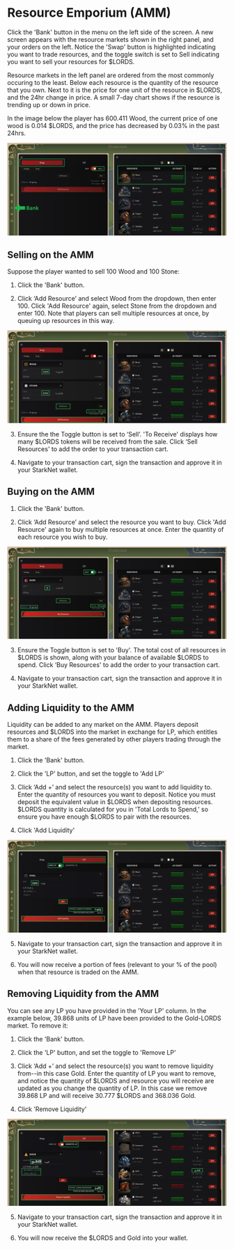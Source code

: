 # Resource Emporium (AMM)

Click the 'Bank' button in the menu on the left side of the screen. A new screen appears with the resource markets shown in the right panel, and your orders on the left. Notice the 'Swap' button is highlighted indicating you want to trade resources, and the toggle switch is set to Sell indicating you want to sell your resources for $LORDS.

Resource markets in the left panel are ordered from the most commonly occuring to the least. Below each resource is the quantity of the resource that you own. Next to it is the price for one unit of the resource in $LORDS, and the 24hr change in price. A small 7-day chart shows if the resource is trending up or down in price.

In the image below the player has 600.411 Wood, the current price of one wood is 0.014 $LORDS, and the price has decreased by 0.03% in the past 24hrs. 

![amm_sell1](static/img/alpha/amm_sell1.png)


## Selling on the AMM

Suppose the player wanted to sell 100 Wood and 100 Stone:

1. Click the 'Bank' button.

2. Click ‘Add Resource’ and select Wood from the dropdown, then enter 100. Click 'Add Resource' again, select Stone from the dropdown and enter 100. Note that players can sell multiple resources at once, by queuing up resources in this way.

![amm_sell2](static/img/alpha/amm_sell2.png)

3. Ensure the the Toggle button is set to ‘Sell’. 'To Receive' displays how many $LORDS tokens will be received from the sale. Click ‘Sell Resources' to add the order to your transaction cart.

4. Navigate to your transaction cart, sign the transaction and approve it in your StarkNet wallet.


## Buying on the AMM

1. Click the 'Bank' button.

2. Click ‘Add Resource’ and select the resource you want to buy. Click 'Add Resource' again to buy multiple resources at once. Enter the quantity of each resource you wish to buy.

![amm_buy1](static/img/alpha/amm_buy1.png)

3. Ensure the Toggle button is set to 'Buy'. The total cost of all resources in $LORDS is shown, along with your balance of available $LORDS to spend. Click ‘Buy Resources' to add the order to your transaction cart.

4. Navigate to your transaction cart, sign the transaction and approve it in your StarkNet wallet.


## Adding Liquidity to the AMM

Liquidity can be added to any market on the AMM. Players deposit resources and $LORDS into the market in exchange for LP, which entitles them to a share of the fees generated by other players trading through the market.

1. Click the 'Bank' button.

2. Click the 'LP' button, and set the toggle to 'Add LP'

3. Click ‘Add +’ and select the resource(s) you want to add liquidity to. Enter the quantity of resources you want to deposit. Notice you must deposit the equivalent value in $LORDS when depositing resources. $LORDS quantity is calculated for you in 'Total Lords to Spend,' so ensure you have enough $LORDS to pair with the resources.

4. Click 'Add Liquidity'

![amm_lp1](static/img/alpha/amm_lp1.png)

5. Navigate to your transaction cart, sign the transaction and approve it in your StarkNet wallet.

6. You will now receive a portion of fees (relevant to your % of the pool) when that resource is traded on the AMM.


## Removing Liquidity from the AMM

You can see any LP you have provided in the 'Your LP' column. In the example below, 39.868 units of LP have been provided to the Gold-LORDS market. To remove it:

1. Click the 'Bank' button.

2. Click the 'LP' button, and set the toggle to 'Remove LP'

3. Click ‘Add +’ and select the resource(s) you want to remove liquidity from--in this case Gold. Enter the quantity of LP you want to remove, and notice the quantity of $LORDS and resource you will receive are updated as you change the quantity of LP. In this case we remove 39.868 LP and will receive 30.777 $LORDS and 368.036 Gold.

4. Click 'Remove Liquidity'

![amm_lp2](static/img/alpha/amm_lp2.png)

5. Navigate to your transaction cart, sign the transaction and approve it in your StarkNet wallet.

6. You will now receive the $LORDS and Gold into your wallet.
